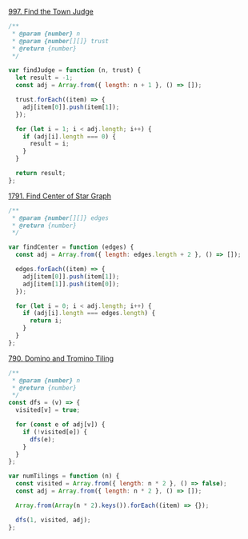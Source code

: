 [997. Find the Town Judge](https://leetcode.com/problems/find-the-town-judge/)

```js
/**
 * @param {number} n
 * @param {number[][]} trust
 * @return {number}
 */

var findJudge = function (n, trust) {
  let result = -1;
  const adj = Array.from({ length: n + 1 }, () => []);

  trust.forEach((item) => {
    adj[item[0]].push(item[1]);
  });

  for (let i = 1; i < adj.length; i++) {
    if (adj[i].length === 0) {
      result = i;
    }
  }

  return result;
};
```

[1791. Find Center of Star Graph](https://leetcode.com/problems/find-center-of-star-graph/description/)

```js
/**
 * @param {number[][]} edges
 * @return {number}
 */

var findCenter = function (edges) {
  const adj = Array.from({ length: edges.length + 2 }, () => []);

  edges.forEach((item) => {
    adj[item[0]].push(item[1]);
    adj[item[1]].push(item[0]);
  });

  for (let i = 0; i < adj.length; i++) {
    if (adj[i].length === edges.length) {
      return i;
    }
  }
};
```

[790. Domino and Tromino Tiling](https://leetcode.com/problems/domino-and-tromino-tiling/)

```js
/**
 * @param {number} n
 * @return {number}
 */
const dfs = (v) => {
  visited[v] = true;

  for (const e of adj[v]) {
    if (!visited[e]) {
      dfs(e);
    }
  }
};

var numTilings = function (n) {
  const visited = Array.from({ length: n * 2 }, () => false);
  const adj = Array.from({ length: n * 2 }, () => []);

  Array.from(Array(n * 2).keys()).forEach((item) => {});

  dfs(1, visited, adj);
};
```
